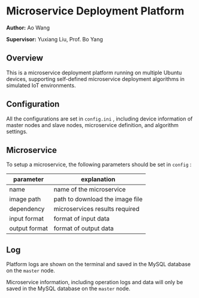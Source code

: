 # Microservice Deployment Platform

**Author:** Ao Wang

**Supervisor:** Yuxiang Liu, Prof. Bo Yang

## Overview

This is a microservice deployment platform running on multiple Ubuntu devices, supporting self-defined microservice deployment algorithms in simulated IoT environments.

## Configuration

All the configurations are set in `config.ini` , including device information of master nodes and slave nodes, microservice definition, and algorithm settings.

## Microservice

To setup a microservice, the following parameters should be set in `config` :

| parameter     | explanation |
| ------------- | ----------- |
| name          | name of the microservice |
| image path    | path to download the image file |
| dependency    | microservices results required |
| input format  | format of input data |
| output format | format of output data |

## Log

Platform logs are shown on the terminal and saved in the MySQL database on the `master` node.

Microservice information, including operation logs and data will only be saved in the MySQL database on the `master` node.
